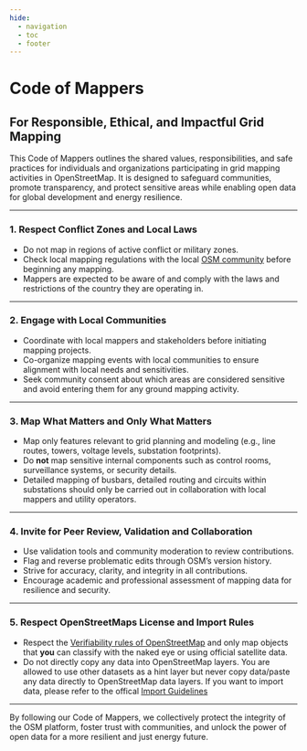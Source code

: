 ```yaml
---
hide:
  - navigation
  - toc
  - footer
---
```


# **Code of Mappers**
## For Responsible, Ethical, and Impactful Grid Mapping

This Code of Mappers outlines the shared values, responsibilities, and safe practices for individuals and organizations participating in grid mapping activities in OpenStreetMap. It is designed to safeguard communities, promote transparency, and protect sensitive areas while enabling open data for global development and energy resilience.

---

### 1. **Respect Conflict Zones and Local Laws**

* Do not map in regions of active conflict or military zones.
* Check local mapping regulations with the local [OSM community](https://wiki.openstreetmap.org/wiki/Power_networks#Local%20projects%20in%20Africa) before beginning any mapping.
* Mappers are expected to be aware of and comply with the laws and restrictions of the country they are operating in.

---

### 2. **Engage with Local Communities**

* Coordinate with local mappers and stakeholders before initiating mapping projects.
* Co-organize mapping events with local communities to ensure alignment with local needs and sensitivities.
* Seek community consent about which areas are considered sensitive and avoid entering them for any ground mapping activity.

---

### 3. **Map What Matters and Only What Matters**

* Map only features relevant to grid planning and modeling (e.g., line routes, towers, voltage levels, substation footprints).
* Do **not** map sensitive internal components such as control rooms, surveillance systems, or security details.
* Detailed mapping of busbars, detailed routing and circuits within substations should only be carried out in collaboration with local mappers and utility operators.

---

### 4. **Invite for Peer Review, Validation and Collaboration**

* Use validation tools and community moderation to review contributions.
* Flag and reverse problematic edits through OSM’s version history.
* Strive for accuracy, clarity, and integrity in all contributions.
* Encourage academic and professional assessment of mapping data for resilience and security.


---

### 5. **Respect OpenStreetMaps License and Import Rules**


* Respect the [Verifiability rules of OpenStreetMap](https://wiki.openstreetmap.org/wiki/Verifiability) and only map objects that **you** can classify with the naked eye or using official satellite data.
* Do not directly copy any data into OpenStreetMap layers. You are allowed to use other datasets as a hint layer but never copy data/paste any data directly to OpenStreetMap data layers. If you want to import data, please refer to the offical [Import Guidelines](https://wiki.openstreetmap.org/wiki/Import/Guidelines)

---

By following our Code of Mappers, we collectively protect the integrity of the OSM platform, foster trust with communities, and unlock the power of open data for a more resilient and just energy future.

